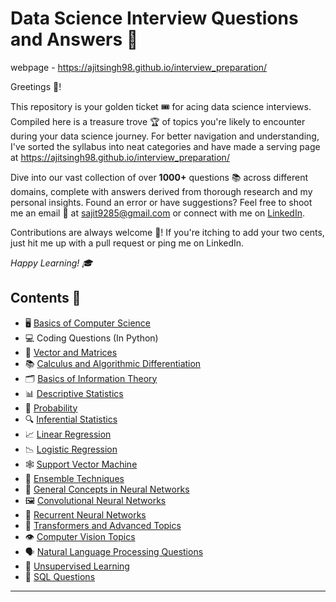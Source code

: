 # Data Science Interview Questions and Answers 🚀

webpage - https://ajitsingh98.github.io/interview_preparation/

Greetings 👋!

This repository is your golden ticket 🎟️ for acing data science interviews. Compiled here is a treasure trove 🏆 of topics you're likely to encounter during your data science journey. For better navigation and understanding, I've sorted the syllabus into neat categories and have made a serving page at https://ajitsingh98.github.io/interview_preparation/

Dive into our vast collection of over **1000+** questions 📚 across different domains, complete with answers derived from thorough research and my personal insights. Found an error or have suggestions? Feel free to shoot me an email 📧 at sajit9285@gmail.com or connect with me on [LinkedIn](https://www.linkedin.com/in/sajit9285/).

Contributions are always welcome 🤝! If you're itching to add your two cents, just hit me up with a pull request or ping me on LinkedIn.

*Happy Learning! 🎓*

Contents 📖
---

- 🖥️ [Basics of Computer Science](https://github.com/ajitsingh98/Data-Science-Interview-Questions/blob/main/computer_science_questions.md)
- 💻 Coding Questions (In Python)
- 🧮 [Vector and Matrices](https://github.com/ajitsingh98/Data-Science-Interview-Questions/blob/main/vectors_and_matrices.md)
- 📚 [Calculus and Algorithmic Differentiation](https://github.com/ajitsingh98/Data-Science-Interview-Questions/blob/main/calculus_and_algorithmic_differentiation.md)
- 🗂️ [Basics of Information Theory](https://github.com/ajitsingh98/Data-Science-Interview-Questions/blob/main/information_theory.md)
- 📊 [Descriptive Statistics](https://github.com/ajitsingh98/Data-Science-Interview-Questions/blob/main/descriptive_statistics.md)
- 🎲 [Probability](https://github.com/ajitsingh98/Data-Science-Interview-Questions/blob/main/probability.md)
- 🔍 [Inferential Statistics](https://github.com/ajitsingh98/Data-Science-Interview-Questions/blob/main/inferential_statistics.md)
- 📈 [Linear Regression](https://github.com/ajitsingh98/Data-Science-Interview-Questions/blob/main/linear_methods_for_regression.md)
- 📉 [Logistic Regression](https://github.com/ajitsingh98/Data-Science-Interview-Questions/blob/main/linear_methods_for_classification.md)
- 🕸️ [Support Vector Machine](https://github.com/ajitsingh98/Data-Science-Interview-Questions/blob/main/support_vector_machines.md)
- 🌟 [Ensemble Techniques](https://github.com/ajitsingh98/Data-Science-Interview-Questions/blob/main/tree_based_methods.md)
- 🧠 [General Concepts in Neural Networks](https://github.com/ajitsingh98/Data-Science-Interview-Questions/blob/main/general_concepts_in_neural_networks.md)
- 🖼️ [Convolutional Neural Networks](https://github.com/ajitsingh98/Data-Science-Interview-Questions/blob/main/convolution_neural_networks_questions.md)
- 🔄 [Recurrent Neural Networks](https://github.com/ajitsingh98/Data-Science-Interview-Questions/blob/main/recurrent_neural_networks.md)
- 🔀 [Transformers and Advanced Topics](https://github.com/ajitsingh98/Data-Science-Interview-Questions/blob/main/transformers_and_advanced_topics.md)
- 👁️ [Computer Vision Topics](https://github.com/ajitsingh98/Data-Science-Interview-Questions/blob/main/computer_vision_topics.md)
- 🗣️ [Natural Language Processing Questions](https://github.com/ajitsingh98/Data-Science-Interview-Questions/blob/main/natural_language_processing_questions.md)
- 🤖 [Unsupervised Learning](https://github.com/ajitsingh98/Data-Science-Interview-Questions/blob/main/unsupervised_learning.md)
- 📜 [SQL Questions](https://github.com/ajitsingh98/Data-Science-Interview-Questions/blob/main/sql.md)

---
